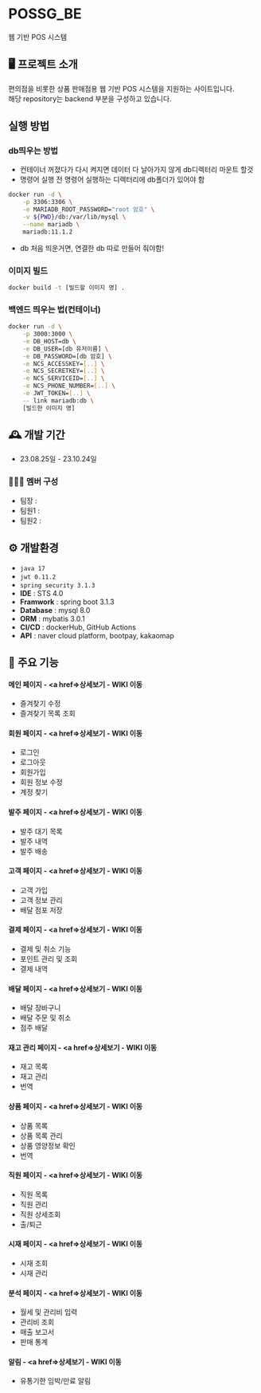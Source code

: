 # POSSG_BE
웹 기반 POS 시스템

## 🖥️ 프로젝트 소개
편의점을 비롯한 상품 판매점용 웹 기반 POS 시스템을 지원하는 사이트입니다. 
<br>
해당 repository는 backend 부분을 구성하고 있습니다.

## 실행 방법

### db띄우는 방법

- 컨테이너 꺼졌다가 다시 켜지면 데이터 다 날아가지 않게 db디렉터리 마운트 할것
- 명령어 실행 전 명령어 실행하는 디렉터리에 db폴더가 있어야 함

```bash
docker run -d \
    -p 3306:3306 \
    -e MARIADB_ROOT_PASSWORD="root 암호" \
    -v ${PWD}/db:/var/lib/mysql \
    --name mariadb \
    mariadb:11.1.2
```

- db 처음 띄운거면, 연결한 db 따로 만들어 줘야함!

### 이미지 빌드

```bash
docker build -t [빌드할 이미지 명] .
```

### 백엔드 띄우는 법(컨테이너)

```bash
docker run -d \
    -p 3000:3000 \
    -e DB_HOST=db \
    -e DB_USER=[db 유저이름] \
    -e DB_PASSWORD=[db 암호] \
    -e NCS_ACCESSKEY=[..] \
    -e NCS_SECRETKEY=[..] \
    -e NCS_SERVICEID=[..] \
    -e NCS_PHONE_NUMBER=[..] \
    -e JWT_TOKEN=[..] \
    -- link mariadb:db \
    [빌드한 이미지 명]
```

## 🕰️ 개발 기간
* 23.08.25일 - 23.10.24일

### 🧑‍🤝‍🧑 멤버 구성
- 팀장  :
- 팀원1 :
- 팀원2 :

## ⚙️ 개발환경 
- `java 17`
- `jwt 0.11.2`
- `spring security 3.1.3`
- **IDE** : STS 4.0
- **Framwork** : spring boot 3.1.3
- **Database** : mysql 8.0
- **ORM** : mybatis 3.0.1
- **CI/CD** : dockerHub, GitHub Actions
- **API** : naver cloud platform, bootpay, kakaomap

## 📌 주요 기능
#### 메인 페이지 - <a href=>상세보기 - WIKI 이동</a>
- 즐겨찾기 수정
- 즐겨찾기 목록 조회
#### 회원 페이지 - <a href=>상세보기 - WIKI 이동</a>
- 로그인
- 로그아웃
- 회원가입
- 회원 정보 수정
- 계정 찾기
#### 발주 페이지 - <a href=>상세보기 - WIKI 이동</a>
- 발주 대기 목록
- 발주 내역
- 발주 배송
#### 고객 페이지 - <a href=>상세보기 - WIKI 이동</a>
- 고객 가입
- 고객 정보 관리
- 배달 점포 저장
#### 결제 페이지 - <a href=>상세보기 - WIKI 이동</a>
- 결제 및 취소 기능
- 포인트 관리 및 조회
- 결제 내역
#### 배달 페이지 - <a href=>상세보기 - WIKI 이동</a>
- 배달 장바구니
- 배달 주문 및 취소
- 점주 배달
#### 재고 관리 페이지 - <a href=>상세보기 - WIKI 이동</a>
- 재고 목록
- 재고 관리
- 번역
#### 상품 페이지 - <a href=>상세보기 - WIKI 이동</a>
- 상품 목록
- 상품 목록 관리
- 상품 영양정보 확인
- 번역
#### 직원 페이지 - <a href=>상세보기 - WIKI 이동</a>
- 직원 목록
- 직원 관리
- 직원 상세조회
- 출/퇴근
#### 시재 페이지 - <a href=>상세보기 - WIKI 이동</a>
- 시재 조회
- 시재 관리
#### 분석 페이지 - <a href=>상세보기 - WIKI 이동</a>
- 월세 및 관리비 입력
- 관리비 조회
- 매출 보고서
- 판매 통계
#### 알림 - <a href=>상세보기 - WIKI 이동</a>
- 유통기한 임박/만료 알림

